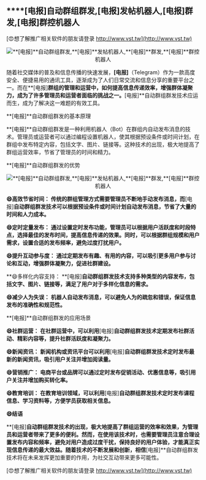## ****[电报]**自动群组群发,**[电报]**发帖机器人,**[电报]**群发,**[电报]**群控机器人**

[😍想了解推广相关软件的朋友请登录 http://www.vst.tw](http://www.vst.tw)

 <center><img src="https://vst.tw/MP4/tuiguang/png/1.png" alt="**[电报]**自动群组群发,**[电报]**发帖机器人,**[电报]**群发,**[电报]**群控机器人"></center>

随着社交媒体的普及和信息传播的快速发展，**[电报]**（Telegram）作为一款高度安全、便捷易用的通讯工具，逐渐成为了人们日常交流和信息分享的重要平台之一。而在**[电报]**群组的管理和运营中，如何提高信息传递效率，增强群体凝聚力，成为了许多管理员和运营者面临的挑战之一。**[电报]**自动群组群发技术应运而生，成为了解决这一难题的有效工具。

**[电报]**自动群组群发的基本原理

**[电报]**自动群组群发是一种利用机器人（Bot）在群组内自动发布消息的技术。管理员或运营者可以通过编程设置机器人，使其根据预设条件或时间计划，在群组中发布特定内容，包括文字、图片、链接等。这种技术的出现，极大地提高了群组运营效率，节省了管理员的时间和精力。

**[电报]**自动群组群发的优势

 <center><img src="https://vst.tw/MP4/tuiguang/png/1.png" alt="**[电报]**自动群组群发,**[电报]**发帖机器人,**[电报]**群发,**[电报]**群控机器人"></center>

**😄高效节省时间： 传统的群组管理方式需要管理员不断地手动发布消息，而**[电报]**自动群组群发技术可以根据预设条件或时间计划自动发布消息，节省了大量的时间和人力成本。**

**😄定时定量发布： 通过设置定时发布功能，管理员可以根据用户活跃度和时段特点，选择最佳的发布时间，提高信息传递的效果。同时，可以根据群组规模和用户需求，设置合适的发布频率，避免过度打扰用户。**

**😄提升互动参与度： 通过定期发布有趣、有用的内容，可以吸引更多用户参与讨论和互动，增强群体凝聚力，促进社群建设。**

**😄多样化内容支持： **[电报]**自动群组群发技术支持多种类型的内容发布，包括文字、图片、链接等，满足了用户对于多样化信息的需求。**

**😄减少人为失误： 机器人自动发布消息，可以避免人为的疏忽和错误，保证信息发布的准确性和规范性。**

**[电报]**自动群组群发的应用场景

**😄社群运营： 在社群运营中，可以利用**[电报]**自动群组群发技术定期发布社群活动、精彩内容等，提升社群活跃度和凝聚力。**

**😄新闻资讯： 新闻机构或资讯平台可以利用**[电报]**自动群组群发技术定时发布最新的新闻资讯，吸引用户关注并增加阅读量。**

**😄营销推广： 电商平台或品牌可以通过定时发布促销活动、优惠信息等，吸引用户关注并增加购买转化率。**

**😄教育培训： 在教育培训领域，可以利用**[电报]**自动群组群发技术定时发布课程信息、学习资料等，方便学员获取相关信息。**

**😄结语**

**[电报]**自动群组群发技术的出现，极大地提高了群组运营的效率和效果，为管理员和运营者带来了更多的便利。然而，在使用该技术时，也需要管理员注意合理设置发布内容和频率，避免对用户造成过度干扰，保持良好的用户体验，才能真正实现信息传递的最大效益。随着技术的不断发展和创新，相信**[电报]**自动群组群发技术将在未来发挥更加重要的作用，为社交互动带来更多可能性。

[😍想了解推广相关软件的朋友请登录 http://www.vst.tw](http://www.vst.tw)



